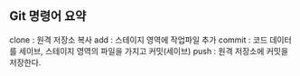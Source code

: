 ## Git 명령어 요약

clone : 원격 저장소 복사
add : 스테이지 영역에 작업파일 추가
commit : 코드 데이터를 세이브, 스테이지 영역의 파일을 가지고 커밋(세이브)
push : 원격 저장소에 커밋을 저장한다.